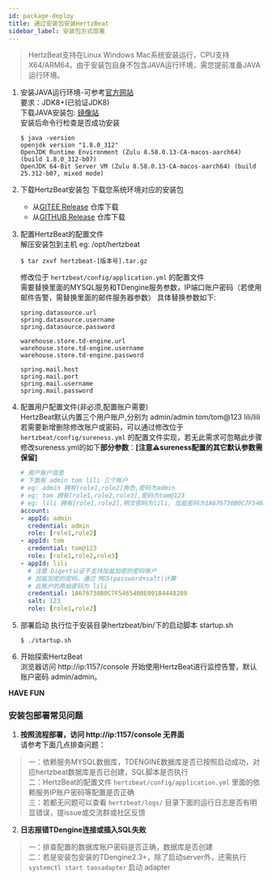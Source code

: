 ```yaml
---
id: package-deploy  
title: 通过安装包安装HertzBeat    
sidebar_label: 安装包方式部署    
---
```

> HertzBeat支持在Linux Windows Mac系统安装运行，CPU支持X64/ARM64。由于安装包自身不包含JAVA运行环境，需您提前准备JAVA运行环境。

1. 安装JAVA运行环境-可参考[官方网站](http://www.oracle.com/technetwork/java/javase/downloads/index.html)    
   要求：JDK8+(已验证JDK8)   
   下载JAVA安装包: [镜像站](https://repo.huaweicloud.com/java/jdk/)   
   安装后命令行检查是否成功安装   
   ```
   $ java -version
   openjdk version "1.8.0_312"
   OpenJDK Runtime Environment (Zulu 8.58.0.13-CA-macos-aarch64) (build 1.8.0_312-b07)
   OpenJDK 64-Bit Server VM (Zulu 8.58.0.13-CA-macos-aarch64) (build 25.312-b07, mixed mode)
   ```
2. 下载HertzBeat安装包
   下载您系统环境对应的安装包
   - 从[GITEE Release](https://gitee.com/dromara/hertzbeat/releases) 仓库下载
   - 从[GITHUB Release](https://github.com/dromara/hertzbeat/releases) 仓库下载

3. 配置HertzBeat的配置文件    
   解压安装包到主机 eg: /opt/hertzbeat
   ``` 
   $ tar zxvf hertzbeat-[版本号].tar.gz 
   ```
   修改位于 `hertzbeat/config/application.yml` 的配置文件      
   需要替换里面的MYSQL服务和TDengine服务参数，IP端口账户密码（若使用邮件告警，需替换里面的邮件服务器参数）
   具体替换参数如下:
   ``` 
   spring.datasource.url
   spring.datasource.username
   spring.datasource.password
   
   warehouse.store.td-engine.url
   warehouse.store.td-engine.username
   warehouse.store.td-engine.password
   
   spring.mail.host
   spring.mail.port
   spring.mail.username
   spring.mail.password
   
   ```
4. 配置用户配置文件(非必须,配置账户需要)     
   HertzBeat默认内置三个用户账户,分别为 admin/admin tom/tom@123 lili/lili   
   若需要新增删除修改账户或密码，可以通过修改位于 `hertzbeat/config/sureness.yml` 的配置文件实现，若无此需求可忽略此步骤 
   修改sureness.yml的如下**部分参数**：**[注意⚠️sureness配置的其它默认参数需保留]**

   ```yaml
   # 用户账户信息
   # 下面有 admin tom lili 三个账户
   # eg: admin 拥有[role1,role2]角色,密码为admin
   # eg: tom 拥有[role1,role2,role3],密码为tom@123
   # eg: lili 拥有[role1,role2],明文密码为lili, 加盐密码为1A676730B0C7F54654B0E09184448289  
   account:
   - appId: admin
     credential: admin
     role: [role1,role2]
   - appId: tom
     credential: tom@123
     role: [role1,role2,role3]
   - appId: lili
     # 注意 Digest认证不支持加盐加密的密码账户
     # 加盐加密的密码，通过 MD5(password+salt)计算
     # 此账户的原始密码为 lili
     credential: 1A676730B0C7F54654B0E09184448289
     salt: 123
     role: [role1,role2]
   ```

5. 部署启动
   执行位于安装目录hertzbeat/bin/下的启动脚本 startup.sh 
   ``` 
   $ ./startup.sh 
   ```
6. 开始探索HertzBeat  
   浏览器访问 http://ip:1157/console 开始使用HertzBeat进行监控告警，默认账户密码 admin/admin。  

**HAVE FUN**

### 安装包部署常见问题

1. **按照流程部署，访问 http://ip:1157/console 无界面**   
   请参考下面几点排查问题：
> 一：依赖服务MYSQL数据库，TDENGINE数据库是否已按照启动成功，对应hertzbeat数据库是否已创建，SQL脚本是否执行    
> 二：HertzBeat的配置文件 `hertzbeat/config/application.yml` 里面的依赖服务IP账户密码等配置是否正确    
> 三：若都无问题可以查看 `hertzbeat/logs/` 目录下面的运行日志是否有明显错误，提issue或交流群或社区反馈

2. **日志报错TDengine连接或插入SQL失败**
> 一：排查配置的数据库账户密码是否正确，数据库是否创建   
> 二：若是安装包安装的TDengine2.3+，除了启动server外，还需执行 `systemctl start taosadapter` 启动 adapter    
